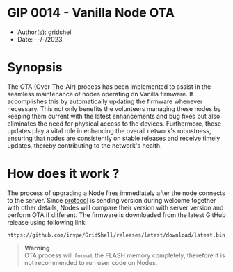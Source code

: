 # GIP 0014 - Vanilla Node OTA

- Author(s): gridshell
- Date: --/-/2023

# Synopsis
The OTA (Over-The-Air) process has been implemented to assist in the seamless maintenance of nodes operating on Vanilla firmware. It accomplishes this by automatically updating the firmware whenever necessary. This not only benefits the volunteers managing these nodes by keeping them current with the latest enhancements and bug fixes but also eliminates the need for physical access to the devices. Furthermore, these updates play a vital role in enhancing the overall network's robustness, ensuring that nodes are consistently on stable releases and receive timely updates, thereby contributing to the network's health.

# How does it work ?
The process of upgrading a Node fires immediately after the node connects to the server.
Since [protocol](https://github.com/invpe/GridShell/tree/main/Documentation/Protocol) is sending version during welcome together with other details, Nodes will compare their version with server version and perform OTA if different. The firmware is downloaded from the latest GitHub release using following link:

`https://github.com/invpe/GridShell/releases/latest/download/latest.bin`




> **Warning**<br>
OTA process will `format` the FLASH memory completely, therefore it is not recommended to run user code on Nodes.
 



